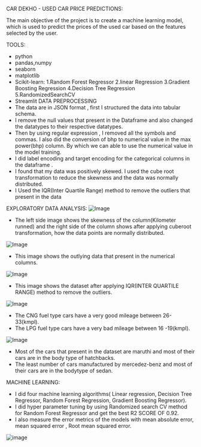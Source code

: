 CAR DEKHO - USED CAR PRICE PREDICTIONS:

The main objective of the project is to create a machine learning model, which is used to predict the prices of the used car based on the features selected by the user.

TOOLS:

* python
* pandas,numpy
* seaborn
* matplotlib
* Scikit-learn: 1.Random Forest Regressor 2.linear Regression 3.Gradient Boosting Regression 4.Decision Tree Regression 5.RandomizedSearchCV
* Streamlit
DATA PREPROCESSING
* The data are in JSON format , first I structured the data into tabular schema.
* I remove the null values that present in the Dataframe and also changed the datatypes to their respective datatypes.
* Then by using regular expression , I removed all the symbols and commas. I also did the conversion of bhp to numerical value in the max power(bhp) column. By which we can
 able to use the numerical value in the model training.
* I did label encoding and target encoding for the categorical columns in the dataframe .
* I found that my data was positively skewed. I used the cube root transformation to reduce the skewness and the data was normally distributed.
* I Used the IQR(Inter Quartile Range) method to remove the outliers that present in the data

EXPLORATORY DATA ANALYSIS:
![Image](https://github.com/user-attachments/assets/7c9c9aa2-f686-46ba-afdb-46d7555a62fe)
* The left side image shows the skewness of the column(Kilometer runned) and the right side of the column shows after applying cuberoot transformation, how the data points are normally distributed.


![Image](https://github.com/user-attachments/assets/d82826b6-896c-4560-9380-f29cb353c633)
* This image shows the outlying data that present in the numerical columns.


![Image](https://github.com/user-attachments/assets/d2c293e7-ac11-4d6f-880d-71104e8979ca)  
* This image shows the dataset after applying IQR(INTER QUARTILE RANGE) method to remove the outliers.

![Image](https://github.com/user-attachments/assets/a349d771-cd9e-4a02-a3d5-6522d7b7a3f8)
* The CNG fuel type cars have a very good mileage between  26-33(kmpl).
* The LPG fuel type cars have a very bad mileage between  16 -19(kmpl).

![Image](https://github.com/user-attachments/assets/b1ddd3c2-f0b1-4c39-aa7b-cfdfa7dfeb75)
* Most of the cars that present in the dataset are maruthi  and most of their cars are in the body type of hatchbacks.
* The least number of cars manufactured by mercedez-benz and most of their cars are in the bodytype of sedan.

MACHINE LEARNING:

* I did four machine learning algorithms( Linear regression, Decision Tree Regressor, Random Forest Regression, Gradient Boosting Regressor).
* I did hyper parameter tuning by using Randomized search CV method for Random Forest Regressor and get the best R2 SCORE OF 0.92.
* I also measure the error metrics of the models with mean absolute error, mean squared error , Root mean squared error.

![image](https://github.com/user-attachments/assets/85d6afc7-8d97-439a-80be-4894d701a10f)










